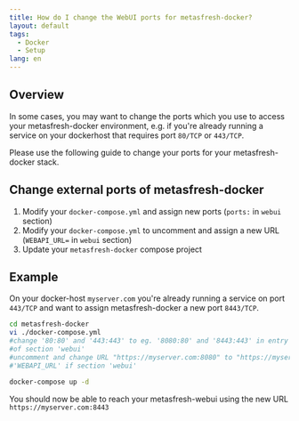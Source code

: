```yaml
---
title: How do I change the WebUI ports for metasfresh-docker?
layout: default
tags:  
  - Docker
  - Setup
lang: en
---
```


## Overview
In some cases, you may want to change the ports which you use to access your metasfresh-docker environment, e.g. if you're already running a service on your dockerhost that requires port `80/TCP` or `443/TCP`.

Please use the following guide to change your ports for your metasfresh-docker stack.

## Change external ports of metasfresh-docker
1. Modify your `docker-compose.yml` and assign new ports (`ports:` in `webui` section)
1. Modify your `docker-compose.yml` to uncomment and assign a new URL (`WEBAPI_URL=` in `webui` section)
1. Update your `metasfresh-docker` compose project


## Example

On your docker-host `myserver.com` you're already running a service on port `443/TCP` and want to assign metasfresh-docker a new port `8443/TCP`.


```bash
cd metasfresh-docker
vi ./docker-compose.yml
#change '80:80' and '443:443' to eg. '8080:80' and '8443:443' in entry 'ports:'
#of section 'webui'
#uncomment and change URL "https://myserver.com:8080" to "https://myserver.com:8443" in entry
#'WEBAPI_URL' if section 'webui'

docker-compose up -d
```
You should now be able to reach your metasfresh-webui using the new URL `https://myserver.com:8443`
